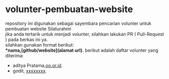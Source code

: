 # volunter-pembuatan-website
repository ini digunakan sebagai sayembara pencarian volunter untuk pembuatan website Silaturahmi <br>
jika anda tertarik untuk menjadi volunter, silahkan lakukan PR ( Pull-Request ) pada berkas ini ya.<br>
silahkan gunakan format berikut:<br>
**\*nama,[github/website](alamat url).**
berikut adalah daftar volunter yang diterima:
* aditya Pratama,[oo.or.id](https://oo.or.id).
* godit, [xxxxxxxx](xxxxxxxxx).

